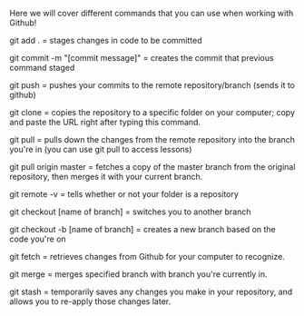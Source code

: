Here we will cover different commands that you can use when working with Github!
 
git add . = stages changes in code to be committed
 
git commit -m "[commit message]" = creates the commit that previous command staged
 
git push = pushes your commits to the remote repository/branch (sends it to github)
 
git clone = copies the repository to a specific folder on your computer; copy and paste the URL right after typing this command.
 
git pull = pulls down the changes from the remote repository into the branch you're in (you can use git pull to access lessons)
 
git pull origin master = fetches a copy of the master branch from the original repository, then merges it with your current branch. 
 
git remote -v = tells whether or not your folder is a repository
 
git checkout [name of branch] = switches you to another branch
 
git checkout -b [name of branch] = creates a new branch based on the code you're on
 
git fetch = retrieves changes from Github for your computer to recognize.
 
git merge = merges specified branch with branch you're currently in.
 
git stash = temporarily saves any changes you make in your repository, and allows you to re-apply those changes later. 
